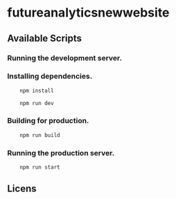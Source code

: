 # futureanalyticsnewwebsite

## Available Scripts

### Running the development server.

### Installing dependencies.

```bash
    npm install
```

```bash
    npm run dev
```

### Building for production.

```bash
    npm run build
```

### Running the production server.

```bash
    npm run start
```

## Licens
